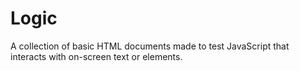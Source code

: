 # Logic

A collection of basic HTML documents made to test JavaScript that interacts with on-screen text or elements.
